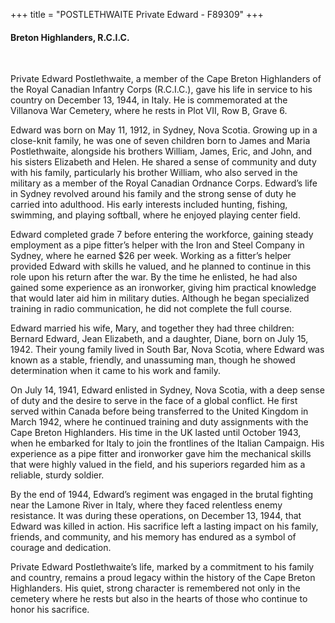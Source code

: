 +++
title = "POSTLETHWAITE Private Edward - F89309"
+++

#### Breton Highlanders, R.C.I.C.
<br>


Private Edward Postlethwaite, a member of the Cape Breton Highlanders of the Royal Canadian Infantry Corps (R.C.I.C.), gave his life in service to his country on December 13, 1944, in Italy. 
He is commemorated at the Villanova War Cemetery, where he rests in Plot VII, Row B, Grave 6.

Edward was born on May 11, 1912, in Sydney, Nova Scotia. Growing up in a close-knit family, he was one of seven children born to James and Maria Postlethwaite, alongside his brothers William, James, Eric, and John, and his sisters Elizabeth and Helen. He shared a sense of community and duty with his family, particularly his brother William, who also served in the military as a member of the Royal Canadian Ordnance Corps. Edward’s life in Sydney revolved around his family and the strong sense of duty he carried into adulthood. His early interests included hunting, fishing, swimming, and playing softball, where he enjoyed playing center field.

Edward completed grade 7 before entering the workforce, gaining steady employment as a pipe fitter’s helper with the Iron and Steel Company in Sydney, where he earned $26 per week. Working as a fitter’s helper provided Edward with skills he valued, and he planned to continue in this role upon his return after the war. By the time he enlisted, he had also gained some experience as an ironworker, giving him practical knowledge that would later aid him in military duties. Although he began specialized training in radio communication, he did not complete the full course.

Edward married his wife, Mary, and together they had three children: Bernard Edward, Jean Elizabeth, and a daughter, Diane, born on July 15, 1942. Their young family lived in South Bar, Nova Scotia, where Edward was known as a stable, friendly, and unassuming man, though he showed determination when it came to his work and family.

On July 14, 1941, Edward enlisted in Sydney, Nova Scotia, with a deep sense of duty and the desire to serve in the face of a global conflict. 
He first served within Canada before being transferred to the United Kingdom in March 1942, where he continued training and duty assignments with the Cape Breton Highlanders. His time in the UK lasted until October 1943, when he embarked for Italy to join the frontlines of the Italian Campaign. 
His experience as a pipe fitter and ironworker gave him the mechanical skills that were highly valued in the field, and his superiors regarded him as a reliable, sturdy soldier.

By the end of 1944, Edward’s regiment was engaged in the brutal fighting near the Lamone River in Italy, where they faced relentless enemy resistance. 
It was during these operations, on December 13, 1944, that Edward was killed in action. His sacrifice left a lasting impact on his family, friends, and community, and his memory has endured as a symbol of courage and dedication.

Private Edward Postlethwaite’s life, marked by a commitment to his family and country, remains a proud legacy within the history of the Cape Breton Highlanders. His quiet, strong character is remembered not only in the cemetery where he rests but also in the hearts of those who continue to honor his sacrifice.
